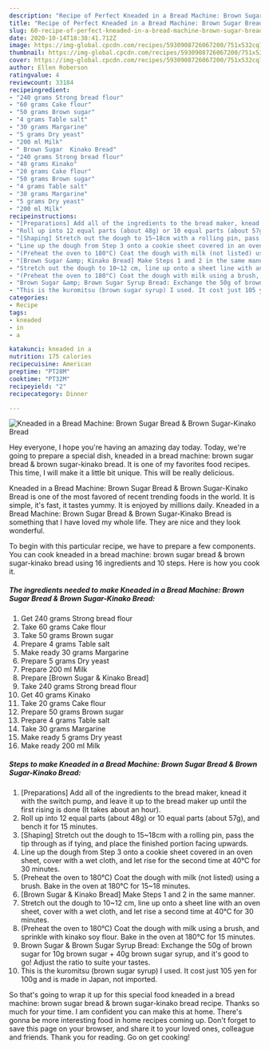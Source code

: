 ```yaml
---
description: "Recipe of Perfect Kneaded in a Bread Machine: Brown Sugar Bread &amp;amp; Brown Sugar-Kinako Bread"
title: "Recipe of Perfect Kneaded in a Bread Machine: Brown Sugar Bread &amp;amp; Brown Sugar-Kinako Bread"
slug: 60-recipe-of-perfect-kneaded-in-a-bread-machine-brown-sugar-bread-and-amp-brown-sugar-kinako-bread
date: 2020-10-14T18:38:41.712Z
image: https://img-global.cpcdn.com/recipes/5930908726067200/751x532cq70/kneaded-in-a-bread-machine-brown-sugar-bread-brown-sugar-kinako-bread-recipe-main-photo.jpg
thumbnail: https://img-global.cpcdn.com/recipes/5930908726067200/751x532cq70/kneaded-in-a-bread-machine-brown-sugar-bread-brown-sugar-kinako-bread-recipe-main-photo.jpg
cover: https://img-global.cpcdn.com/recipes/5930908726067200/751x532cq70/kneaded-in-a-bread-machine-brown-sugar-bread-brown-sugar-kinako-bread-recipe-main-photo.jpg
author: Ellen Roberson
ratingvalue: 4
reviewcount: 33184
recipeingredient:
- "240 grams Strong bread flour"
- "60 grams Cake flour"
- "50 grams Brown sugar"
- "4 grams Table salt"
- "30 grams Margarine"
- "5 grams Dry yeast"
- "200 ml Milk"
- " Brown Sugar  Kinako Bread"
- "240 grams Strong bread flour"
- "40 grams Kinako"
- "20 grams Cake flour"
- "50 grams Brown sugar"
- "4 grams Table salt"
- "30 grams Margarine"
- "5 grams Dry yeast"
- "200 ml Milk"
recipeinstructions:
- "[Preparations] Add all of the ingredients to the bread maker, knead it with the switch pump, and leave it up to the bread maker up until the first rising is done (It takes about an hour)."
- "Roll up into 12 equal parts (about 48g) or 10 equal parts (about 57g), and bench it for 15 minutes."
- "[Shaping] Stretch out the dough to 15~18cm with a rolling pin, pass the tip through as if tying, and place the finished portion facing upwards."
- "Line up the dough from Step 3 onto a cookie sheet covered in an oven sheet, cover with a wet cloth, and let rise for the second time at 40°C for 30 minutes."
- "(Preheat the oven to 180°C) Coat the dough with milk (not listed) using a brush. Bake in the oven at 180°C for 15~18 minutes."
- "[Brown Sugar &amp; Kinako Bread] Make Steps 1 and 2 in the same manner."
- "Stretch out the dough to 10~12 cm, line up onto a sheet line with an oven sheet, cover with a wet cloth, and let rise a second time at 40°C for 30 minutes."
- "(Preheat the oven to 180°C) Coat the dough with milk using a brush, and sprinkle with kinako soy flour. Bake in the oven at 180°C for 15 minutes."
- "Brown Sugar &amp; Brown Sugar Syrup Bread: Exchange the 50g of brown sugar for 10g brown sugar + 40g brown sugar syrup, and it&#39;s good to go! Adjust the ratio to suite your tastes."
- "This is the kuromitsu (brown sugar syrup) I used. It cost just 105 yen for 100g and is made in Japan, not imported."
categories:
- Recipe
tags:
- kneaded
- in
- a

katakunci: kneaded in a 
nutrition: 175 calories
recipecuisine: American
preptime: "PT28M"
cooktime: "PT32M"
recipeyield: "2"
recipecategory: Dinner

---
```



![Kneaded in a Bread Machine: Brown Sugar Bread &amp; Brown Sugar-Kinako Bread](https://img-global.cpcdn.com/recipes/5930908726067200/751x532cq70/kneaded-in-a-bread-machine-brown-sugar-bread-brown-sugar-kinako-bread-recipe-main-photo.jpg)

Hey everyone, I hope you're having an amazing day today. Today, we're going to prepare a special dish, kneaded in a bread machine: brown sugar bread &amp; brown sugar-kinako bread. It is one of my favorites food recipes. This time, I will make it a little bit unique. This will be really delicious.



Kneaded in a Bread Machine: Brown Sugar Bread &amp; Brown Sugar-Kinako Bread is one of the most favored of recent trending foods in the world. It is simple, it's fast, it tastes yummy. It is enjoyed by millions daily. Kneaded in a Bread Machine: Brown Sugar Bread &amp; Brown Sugar-Kinako Bread is something that I have loved my whole life. They are nice and they look wonderful.


To begin with this particular recipe, we have to prepare a few components. You can cook kneaded in a bread machine: brown sugar bread &amp; brown sugar-kinako bread using 16 ingredients and 10 steps. Here is how you cook it.

<!--inarticleads1-->

##### The ingredients needed to make Kneaded in a Bread Machine: Brown Sugar Bread &amp; Brown Sugar-Kinako Bread:

1. Get 240 grams Strong bread flour
1. Take 60 grams Cake flour
1. Take 50 grams Brown sugar
1. Prepare 4 grams Table salt
1. Make ready 30 grams Margarine
1. Prepare 5 grams Dry yeast
1. Prepare 200 ml Milk
1. Prepare  [Brown Sugar &amp; Kinako Bread]
1. Take 240 grams Strong bread flour
1. Get 40 grams Kinako
1. Take 20 grams Cake flour
1. Prepare 50 grams Brown sugar
1. Prepare 4 grams Table salt
1. Take 30 grams Margarine
1. Make ready 5 grams Dry yeast
1. Make ready 200 ml Milk




<!--inarticleads2-->

##### Steps to make Kneaded in a Bread Machine: Brown Sugar Bread &amp; Brown Sugar-Kinako Bread:

1. [Preparations] Add all of the ingredients to the bread maker, knead it with the switch pump, and leave it up to the bread maker up until the first rising is done (It takes about an hour).
1. Roll up into 12 equal parts (about 48g) or 10 equal parts (about 57g), and bench it for 15 minutes.
1. [Shaping] Stretch out the dough to 15~18cm with a rolling pin, pass the tip through as if tying, and place the finished portion facing upwards.
1. Line up the dough from Step 3 onto a cookie sheet covered in an oven sheet, cover with a wet cloth, and let rise for the second time at 40°C for 30 minutes.
1. (Preheat the oven to 180°C) Coat the dough with milk (not listed) using a brush. Bake in the oven at 180°C for 15~18 minutes.
1. [Brown Sugar &amp; Kinako Bread] Make Steps 1 and 2 in the same manner.
1. Stretch out the dough to 10~12 cm, line up onto a sheet line with an oven sheet, cover with a wet cloth, and let rise a second time at 40°C for 30 minutes.
1. (Preheat the oven to 180°C) Coat the dough with milk using a brush, and sprinkle with kinako soy flour. Bake in the oven at 180°C for 15 minutes.
1. Brown Sugar &amp; Brown Sugar Syrup Bread: Exchange the 50g of brown sugar for 10g brown sugar + 40g brown sugar syrup, and it&#39;s good to go! Adjust the ratio to suite your tastes.
1. This is the kuromitsu (brown sugar syrup) I used. It cost just 105 yen for 100g and is made in Japan, not imported.




So that's going to wrap it up for this special food kneaded in a bread machine: brown sugar bread &amp; brown sugar-kinako bread recipe. Thanks so much for your time. I am confident you can make this at home. There's gonna be more interesting food in home recipes coming up. Don't forget to save this page on your browser, and share it to your loved ones, colleague and friends. Thank you for reading. Go on get cooking!

